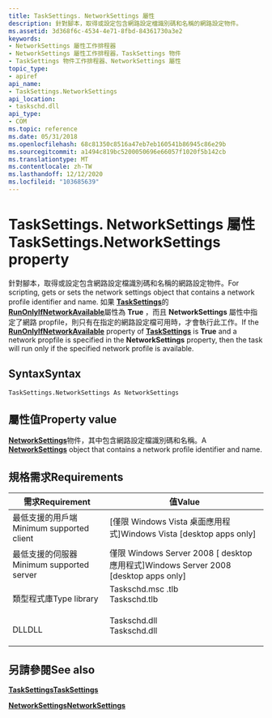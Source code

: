 ```yaml
---
title: TaskSettings. NetworkSettings 屬性
description: 針對腳本，取得或設定包含網路設定檔識別碼和名稱的網路設定物件。
ms.assetid: 3d368f6c-4534-4e71-8fbd-84361730a3e2
keywords:
- NetworkSettings 屬性工作排程器
- NetworkSettings 屬性工作排程器，TaskSettings 物件
- TaskSettings 物件工作排程器、NetworkSettings 屬性
topic_type:
- apiref
api_name:
- TaskSettings.NetworkSettings
api_location:
- taskschd.dll
api_type:
- COM
ms.topic: reference
ms.date: 05/31/2018
ms.openlocfilehash: 68c81350c8516a47eb7eb160541b86945c86e29b
ms.sourcegitcommit: a1494c819bc5200050696e66057f1020f5b142cb
ms.translationtype: MT
ms.contentlocale: zh-TW
ms.lasthandoff: 12/12/2020
ms.locfileid: "103685639"
---
```

# <a name="tasksettingsnetworksettings-property"></a><span data-ttu-id="3cfe6-106">TaskSettings. NetworkSettings 屬性</span><span class="sxs-lookup"><span data-stu-id="3cfe6-106">TaskSettings.NetworkSettings property</span></span>

<span data-ttu-id="3cfe6-107">針對腳本，取得或設定包含網路設定檔識別碼和名稱的網路設定物件。</span><span class="sxs-lookup"><span data-stu-id="3cfe6-107">For scripting, gets or sets the network settings object that contains a network profile identifier and name.</span></span> <span data-ttu-id="3cfe6-108">如果 [**TaskSettings**](tasksettings.md)的 [**RunOnlyIfNetworkAvailable**](tasksettings-runonlyifnetworkavailable.md)屬性為 **True** ，而且 **NetworkSettings** 屬性中指定了網路 propfile，則只有在指定的網路設定檔可用時，才會執行此工作。</span><span class="sxs-lookup"><span data-stu-id="3cfe6-108">If the [**RunOnlyIfNetworkAvailable**](tasksettings-runonlyifnetworkavailable.md) property of [**TaskSettings**](tasksettings.md) is **True** and a network propfile is specified in the **NetworkSettings** property, then the task will run only if the specified network profile is available.</span></span>

## <a name="syntax"></a><span data-ttu-id="3cfe6-109">Syntax</span><span class="sxs-lookup"><span data-stu-id="3cfe6-109">Syntax</span></span>


```VB
TaskSettings.NetworkSettings As NetworkSettings
```



## <a name="property-value"></a><span data-ttu-id="3cfe6-110">屬性值</span><span class="sxs-lookup"><span data-stu-id="3cfe6-110">Property value</span></span>

<span data-ttu-id="3cfe6-111">[**NetworkSettings**](networksettings.md)物件，其中包含網路設定檔識別碼和名稱。</span><span class="sxs-lookup"><span data-stu-id="3cfe6-111">A [**NetworkSettings**](networksettings.md) object that contains a network profile identifier and name.</span></span>

## <a name="requirements"></a><span data-ttu-id="3cfe6-112">規格需求</span><span class="sxs-lookup"><span data-stu-id="3cfe6-112">Requirements</span></span>



| <span data-ttu-id="3cfe6-113">需求</span><span class="sxs-lookup"><span data-stu-id="3cfe6-113">Requirement</span></span> | <span data-ttu-id="3cfe6-114">值</span><span class="sxs-lookup"><span data-stu-id="3cfe6-114">Value</span></span> |
|-------------------------------------|-----------------------------------------------------------------------------------------|
| <span data-ttu-id="3cfe6-115">最低支援的用戶端</span><span class="sxs-lookup"><span data-stu-id="3cfe6-115">Minimum supported client</span></span><br/> | <span data-ttu-id="3cfe6-116">\[僅限 Windows Vista 桌面應用程式\]</span><span class="sxs-lookup"><span data-stu-id="3cfe6-116">Windows Vista \[desktop apps only\]</span></span><br/>                                          |
| <span data-ttu-id="3cfe6-117">最低支援的伺服器</span><span class="sxs-lookup"><span data-stu-id="3cfe6-117">Minimum supported server</span></span><br/> | <span data-ttu-id="3cfe6-118">僅限 Windows Server 2008 \[ desktop 應用程式\]</span><span class="sxs-lookup"><span data-stu-id="3cfe6-118">Windows Server 2008 \[desktop apps only\]</span></span><br/>                                    |
| <span data-ttu-id="3cfe6-119">類型程式庫</span><span class="sxs-lookup"><span data-stu-id="3cfe6-119">Type library</span></span><br/>             | <dl> <span data-ttu-id="3cfe6-120"><dt>Taskschd.msc .tlb</dt></span><span class="sxs-lookup"><span data-stu-id="3cfe6-120"><dt>Taskschd.tlb</dt></span></span> </dl> |
| <span data-ttu-id="3cfe6-121">DLL</span><span class="sxs-lookup"><span data-stu-id="3cfe6-121">DLL</span></span><br/>                      | <dl> <span data-ttu-id="3cfe6-122"><dt>Taskschd.dll</dt></span><span class="sxs-lookup"><span data-stu-id="3cfe6-122"><dt>Taskschd.dll</dt></span></span> </dl> |



## <a name="see-also"></a><span data-ttu-id="3cfe6-123">另請參閱</span><span class="sxs-lookup"><span data-stu-id="3cfe6-123">See also</span></span>

<dl> <dt>

[<span data-ttu-id="3cfe6-124">**TaskSettings**</span><span class="sxs-lookup"><span data-stu-id="3cfe6-124">**TaskSettings**</span></span>](tasksettings.md)
</dt> <dt>

[<span data-ttu-id="3cfe6-125">**NetworkSettings**</span><span class="sxs-lookup"><span data-stu-id="3cfe6-125">**NetworkSettings**</span></span>](networksettings.md)
</dt> </dl>

 

 





